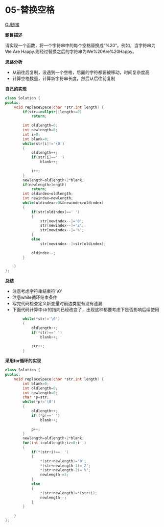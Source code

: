 # 05-替换空格

[OJ链接](https://www.nowcoder.com/practice/4060ac7e3e404ad1a894ef3e17650423?tpId=13&tqId=11155&tPage=1&rp=1&ru=/ta/coding-interviews&qru=/ta/coding-interviews/question-ranking)

**题目描述**

请实现一个函数，将一个字符串中的每个空格替换成“%20”。例如，当字符串为We Are Happy.则经过替换之后的字符串为We%20Are%20Happy。

**思路分析**

* 从前往后复制，没遇到一个空格，后面的字符都要被移动，时间复杂度高
* 计算空格数量，计算新字符串长度，然后从后往前复制

**自己的实现**

```c++
class Solution {
public:
	void replaceSpace(char *str,int length) {
        if(str==nullptr||length<=0)
            return;
        
        int oldlength=0;
        int newlength=0;
        int i=0;
        int blank=0;
        while(str[i]!='\0')
        {
            oldlength++;
            if(str[i]==' ')
                blank++;
            
            i++;
        }
        newlength=oldlength+2*blank;
        if(newlength>length)
            return;
        int oldindex=oldlength;
        int newindex=newlength;
        while(oldindex>=0&&newindex>oldindex)
        {
            if(str[oldindex]==' ')
            {
                str[newindex--]='0';
                str[newindex--]='2';
                str[newindex--]='%';
            }
            else
                str[newindex--]=str[oldindex];
            
            oldindex--;
        }

	}
};
```

**总结**

* 注意考虑字符串结束符'\0'
* 注意while循环结束条件
* 写完代码检查定义新变量时前边类型有没有遗漏
* 下面代码计算中str的指向已经改变了，出现这种都要考虑下是否影响后续使用

```c++
        while(*str!='\0')
        {
            oldlength++;
            if(*str)==' ')
                blank++;
            
            str++;
        }
```

**采用for循环的实现**
```c++
class Solution {
public:
    void replaceSpace(char *str,int length) {
        int blank=0;
        int oldlength=0;
        int newlength=0;
        char *p=str;
        while(*p!='\0')
        {
            oldlength++;
            if((*p)==' ')
                blank++;
             
            p++;
        }
        newlength=oldlength+2*blank;
        for(int i=oldlength;i>=0;i--)
        {
            if(*(str+i)==' ')
            {
                *(str+newlength)='0';
                *(str+newlength-1)='2';
                *(str+newlength-2)='%';
                newlength-=3;
            }
            else
            {
                *(str+newlength)=*(str+i);
                newlength--;
            }
        }
 
    }
};
```
